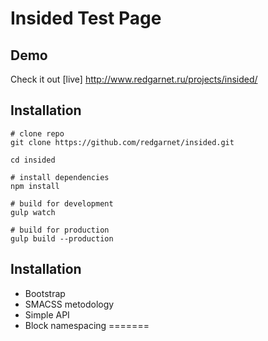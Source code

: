# Insided Test Page

## Demo
Check it out [live] http://www.redgarnet.ru/projects/insided/

## Installation
```
# clone repo
git clone https://github.com/redgarnet/insided.git

cd insided

# install dependencies
npm install

# build for development
gulp watch

# build for production
gulp build --production
```

## Installation
* Bootstrap
* SMACSS metodology
* Simple API
* Block namespacing
=======
